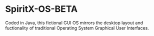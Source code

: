 # SpiritX-OS-BETA
Coded in Java, this fictional GUI OS mirrors the desktop layout and fuctionality of traditional Operating System Graphical User Interfaces.
